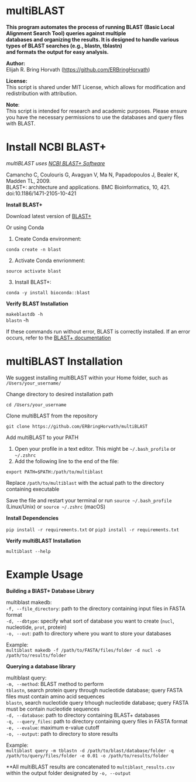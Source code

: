 # **multiBLAST**

**This program automates the process of running BLAST (Basic Local Alignment Search Tool) queries against multiple <br />
databases and organizing the results. It is designed to handle various types of BLAST searches (e.g., blastn, tblastn) <br />
and formats the output for easy analysis.** 

**Author:** <br />
    Elijah R. Bring Horvath (https://github.com/ERBringHorvath)

**License:** <br />
    This script is shared under MIT License, which allows for modification and redistribution with attribution.

**Note**: <br />
    This script is intended for research and academic purposes. 
    Please ensure you have the necessary permissions to use the databases and query files with BLAST.

# Install NCBI BLAST+

*multiBLAST uses [NCBI BLAST+ Software](https://pubmed.ncbi.nlm.nih.gov/20003500/)*

Camancho C, Coulouris G, Avagyan V, Ma N, Papadopoulos J, Bealer K, Madden TL, 2009. <br />
BLAST+: architecture and applications. BMC Bioinformatics, 10, 421. doi:10.1186/1471-2105-10-421

**Install BLAST+**

Download latest version of [BLAST+](https://ftp.ncbi.nlm.nih.gov/blast/executables/blast+/LATEST/)

Or using Conda

1. Create Conda environment:

`conda create -n blast`

2. Activate Conda envrionment:

`source activate blast`

3. Install BLAST+:

`conda -y install bioconda::blast`

**Verify BLAST Installation**

`makeblastdb -h` <br />
`blastn` -h

If these commands run without error, BLAST is correctly installed. If an error occurs, refer to the [BLAST+ documentation](https://blast.ncbi.nlm.nih.gov/doc/blast-help/index.html#index)

# multiBLAST Installation

We suggest installing multiBLAST within your Home folder, such as `/Users/your_username/` 

Change directory to desired installation path

`cd /Users/your_username`

Clone multiBLAST from the repository

`git clone https://github.com/ERBringHorvath/multiBLAST`

Add multiBLAST to your PATH

1. Open your profile in a text editor. This might be `~/.bash_profile` or `~/.zshrc`
2. Add the following line to the end of the file:

`export PATH=$PATH:/path/to/multiblast`

Replace `/path/to/multiblast` with the actual path to the directory containing executable

Save the file and restart your terminal or run `source ~/.bash_profile` (Linux/Unix) or `source ~/.zshrc` (macOS)

**Install Dependencies**

`pip install -r requirements.txt` or `pip3 install -r requirements.txt`

**Verify multiBLAST Installation**

`multiblast --help`

# Example Usage

**Building a BlAST+ Database Library**

multiblast makedb: <br />
`-f, --file_directory`: path to the directory containing input files in FASTA format <br />
`-d, --dbtype`: specify what sort of database you want to create (`nucl`, nucleotide, `prot`, protein) <br />
`-o, --out`: path to directory where you want to store your databases

Example: <br />
`multiblast makedb -f /path/to/FASTA/files/folder -d nucl -o /path/to/results/folder`

**Querying a database library**

multiblast query: <br />
`-m, --method`: BLAST method to perform <br />
    `tblastn`, search protein query through nucleotide database; query FASTA files must contain amino acid sequences <br />
    `blastn`, search nucleotide query trhough nucleotide database; query FASTA must be contain nucleotide sequences <br />
`-d, --database`: path to directory containing BLAST+ databases <br />
`-q, --query_files`: path to directory containing query files in FASTA format <br />
`-e, --evalue`: maximum e-value cutoff <br />
`-o, --output`: path to directory to store results

Example: <br />
`multiblast query -m tblastn -d /path/to/blast/database/folder -q /path/to/query/files/folder -e 0.01 -o /path/to/results/folder`

**All multiBLAST results are concatenated to `multiblast_results.csv` within the output folder designated by `-o, --output`



